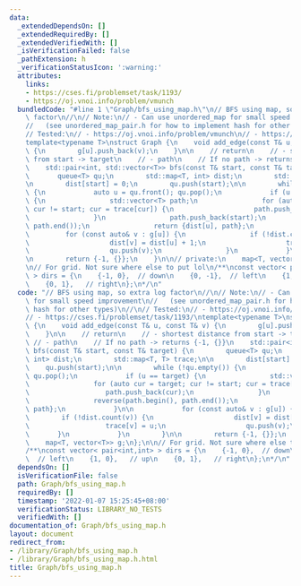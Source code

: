 ```yaml
---
data:
  _extendedDependsOn: []
  _extendedRequiredBy: []
  _extendedVerifiedWith: []
  _isVerificationFailed: false
  _pathExtension: h
  _verificationStatusIcon: ':warning:'
  attributes:
    links:
    - https://cses.fi/problemset/task/1193/
    - https://oj.vnoi.info/problem/vmunch
  bundledCode: "#line 1 \"Graph/bfs_using_map.h\"\n// BFS using map, so extra log\
    \ factor\n//\n// Note:\n// - Can use unordered_map for small speed improvement\n\
    //   (see unordered_map_pair.h for how to implement hash for other types)\n//\n\
    // Tested:\n// - https://oj.vnoi.info/problem/vmunch\n// - https://cses.fi/problemset/task/1193/\n\
    template<typename T>\nstruct Graph {\n    void add_edge(const T& u, const T& v)\
    \ {\n        g[u].push_back(v);\n    }\n\n    // return\n    // - shortest distance\
    \ from start -> target\n    // - path\n    // If no path -> returns {-1, {}}\n\
    \    std::pair<int, std::vector<T>> bfs(const T& start, const T& target) {\n \
    \       queue<T> qu;\n        std::map<T, int> dist;\n        std::map<T, T> trace;\n\
    \n        dist[start] = 0;\n        qu.push(start);\n\n        while (!qu.empty())\
    \ {\n            auto u = qu.front(); qu.pop();\n            if (u == target)\
    \ {\n                std::vector<T> path;\n                for (auto cur = target;\
    \ cur != start; cur = trace[cur]) {\n                    path.push_back(cur);\n\
    \                }\n                path.push_back(start);\n                reverse(path.begin(),\
    \ path.end());\n                return {dist[u], path};\n            }\n\n   \
    \         for (const auto& v : g[u]) {\n                if (!dist.count(v)) {\n\
    \                    dist[v] = dist[u] + 1;\n                    trace[v] = u;\n\
    \                    qu.push(v);\n                }\n            }\n        }\n\
    \n        return {-1, {}};\n    }\n\n// private:\n    map<T, vector<T>> g;\n};\n\
    \n// For grid. Not sure where else to put lol\n/**\nconst vector< pair<int,int>\
    \ > dirs = {\n    {-1, 0},  // down\n    {0, -1},  // left\n    {1, 0},   // up\n\
    \    {0, 1},   // right\n};\n*/\n"
  code: "// BFS using map, so extra log factor\n//\n// Note:\n// - Can use unordered_map\
    \ for small speed improvement\n//   (see unordered_map_pair.h for how to implement\
    \ hash for other types)\n//\n// Tested:\n// - https://oj.vnoi.info/problem/vmunch\n\
    // - https://cses.fi/problemset/task/1193/\ntemplate<typename T>\nstruct Graph\
    \ {\n    void add_edge(const T& u, const T& v) {\n        g[u].push_back(v);\n\
    \    }\n\n    // return\n    // - shortest distance from start -> target\n   \
    \ // - path\n    // If no path -> returns {-1, {}}\n    std::pair<int, std::vector<T>>\
    \ bfs(const T& start, const T& target) {\n        queue<T> qu;\n        std::map<T,\
    \ int> dist;\n        std::map<T, T> trace;\n\n        dist[start] = 0;\n    \
    \    qu.push(start);\n\n        while (!qu.empty()) {\n            auto u = qu.front();\
    \ qu.pop();\n            if (u == target) {\n                std::vector<T> path;\n\
    \                for (auto cur = target; cur != start; cur = trace[cur]) {\n \
    \                   path.push_back(cur);\n                }\n                path.push_back(start);\n\
    \                reverse(path.begin(), path.end());\n                return {dist[u],\
    \ path};\n            }\n\n            for (const auto& v : g[u]) {\n        \
    \        if (!dist.count(v)) {\n                    dist[v] = dist[u] + 1;\n \
    \                   trace[v] = u;\n                    qu.push(v);\n         \
    \       }\n            }\n        }\n\n        return {-1, {}};\n    }\n\n// private:\n\
    \    map<T, vector<T>> g;\n};\n\n// For grid. Not sure where else to put lol\n\
    /**\nconst vector< pair<int,int> > dirs = {\n    {-1, 0},  // down\n    {0, -1},\
    \  // left\n    {1, 0},   // up\n    {0, 1},   // right\n};\n*/\n"
  dependsOn: []
  isVerificationFile: false
  path: Graph/bfs_using_map.h
  requiredBy: []
  timestamp: '2022-01-07 15:25:45+08:00'
  verificationStatus: LIBRARY_NO_TESTS
  verifiedWith: []
documentation_of: Graph/bfs_using_map.h
layout: document
redirect_from:
- /library/Graph/bfs_using_map.h
- /library/Graph/bfs_using_map.h.html
title: Graph/bfs_using_map.h
---
```

